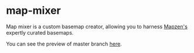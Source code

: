 # map-mixer

Map mixer is a custom basemap creator, allowing you to harness [Mapzen's](https://www.mapzen.com/products/maps) expertly curated basemaps.

You can see the preview of master branch [here](https://map-mixer.netlify.com/).